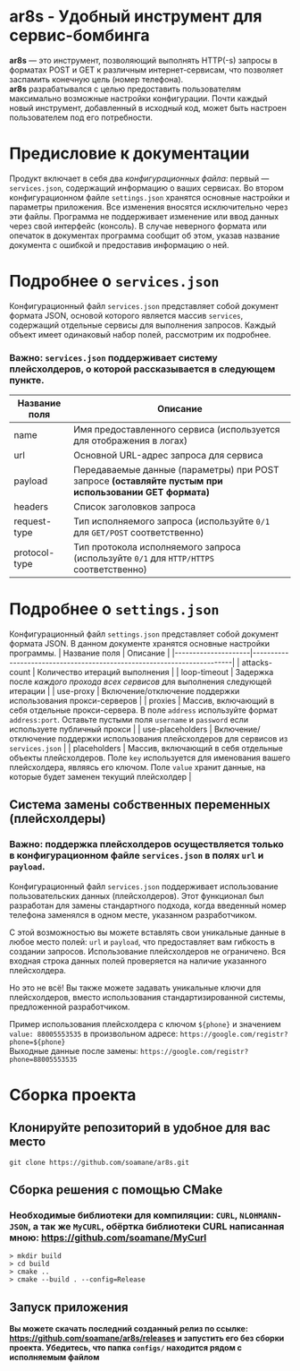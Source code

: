 # ar8s - Удобный инструмент для сервис-бомбинга
**ar8s** — это инструмент, позволяющий выполнять HTTP(-s) запросы в форматах POST и GET к различным интернет-сервисам, что позволяет заспамить конечную цель (номер телефона).  
**ar8s** разрабатывался с целью предоставить пользователям максимально возможные настройки конфигурации. Почти каждый новый инструмент, добавленный в исходный код, может быть настроен пользователем под его потребности.

# Предисловие к документации
Продукт включает в себя два *конфигурационных файла*: первый — ``services.json``, содержащий информацию о ваших сервисах. Во втором конфигурационном файле ``settings.json`` хранятся основные настройки и параметры приложения. Все изменения вносятся исключительно через эти файлы. Программа не поддерживает изменение или ввод данных через свой интерфейс (консоль). В случае неверного формата или опечаток в документах программа сообщит об этом, указав название документа с ошибкой и предоставив информацию о ней.

# Подробнее о ``services.json``
Конфигурационный файл ``services.json`` представляет собой документ формата JSON, основой которого является массив ``services``, содержащий отдельные сервисы для выполнения запросов. Каждый объект имеет одинаковый набор полей, рассмотрим их подробнее.
### Важно: ``services.json`` поддерживает систему плейсхолдеров, о которой рассказывается в следующем пункте.
| Название поля     | Описание                                                                 |
|-------------------|--------------------------------------------------------------------------|
| name              | Имя предоставленного сервиса (используется для отображения в логах)      |
| url               | Основной URL-адрес запроса для сервиса                                   |
| payload           | Передаваемые данные (параметры) при POST запросе **(оставляйте пустым при использовании GET формата)** |
| headers           | Список заголовков запроса                                               |
| request-type      | Тип исполняемого запроса (используйте ``0/1`` для ``GET/POST`` соответственно) |
| protocol-type     | Тип протокола исполняемого запроса (используйте ``0/1`` для ``HTTP/HTTPS`` соответственно) |

# Подробнее о ``settings.json``
Конфигурационный файл ``settings.json`` представляет собой документ формата JSON. В данном документе хранятся основные настройки программы.
| Название поля       | Описание                                                               |
|---------------------|------------------------------------------------------------------------|
| attacks-count       | Количество итераций выполнения                                         |
| loop-timeout        | Задержка после *каждого прохода всех сервисов* для выполнения следующей итерации |
| use-proxy           | Включение/отключение поддержки использования прокси-серверов          |
| proxies             | Массив, включающий в себя отдельные прокси-сервера. В поле ``address`` используйте формат ``address:port``. Оставьте пустыми поля ``username`` и ``password`` если используете публичный прокси |
| use-placeholders    | Включение/отключение поддержки использования плейсхолдеров для сервисов из ``services.json`` |
| placeholders        | Массив, включающий в себя отдельные объекты плейсхолдеров. Поле ``key`` используется для именования вашего плейсхолдера, являясь его ключом. Поле ``value`` хранит данные, на которые будет заменен текущий плейсхолдер |

## Система замены собственных переменных (плейсхолдеры)
### Важно: поддержка плейсхолдеров осуществляется только в конфигурационном файле ``services.json`` в полях ``url`` и ``payload``.
Конфигурационный файл ``services.json`` поддерживает использование пользовательских данных (плейсхолдеров). Этот функционал был разработан для замены стандартного подхода, когда введенный номер телефона заменялся в одном месте, указанном разработчиком.

С этой возможностью вы можете вставлять свои уникальные данные в любое место полей: ``url`` и ``payload``, что предоставляет вам гибкость в создании запросов. Использование плейсхолдеров не ограничено. Вся входная строка данных полей проверяется на наличие указанного плейсхолдера.

Но это не всё! Вы также можете задавать уникальные ключи для плейсхолдеров, вместо использования стандартизированной системы, предложенной разработчиком.

Пример использования плейсхолдера с ключом ``${phone}`` и значением ``value: 88005553535`` в произвольном адресе: ``https://google.com/registr?phone=${phone}``  
Выходные данные после замены: ``https://google.com/registr?phone=88005553535``

# Сборка проекта
## Клонируйте репозиторий в удобное для вас место

```
git clone https://github.com/soamane/ar8s.git
```

## Сборка решения с помощью CMake
### Необходимые библиотеки для компиляции: ``CURL``, ``NLOHMANN-JSON``, а так же ``MyCURL``, обёртка библиотеки CURL написанная мною: https://github.com/soamane/MyCurl
```
> mkdir build
> cd build
> cmake ..
> cmake --build . --config=Release
```

## Запуск приложения 
**Вы можете скачать последний созданный релиз по ссылке: https://github.com/soamane/ar8s/releases и запустить его без сборки проекта.
Убедитесь, что папка ``configs/`` находится рядом с исполняемым файлом**



